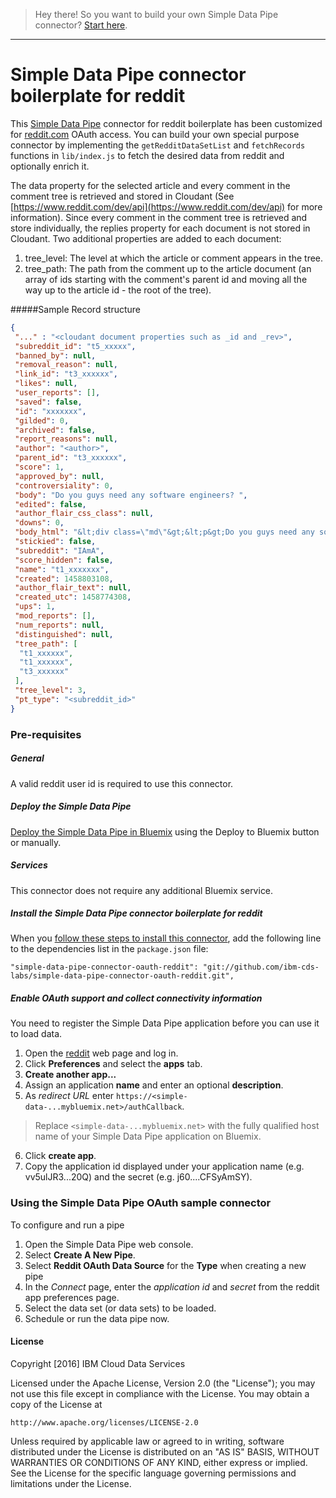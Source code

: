 > Hey there! So you want to build your own Simple Data Pipe connector? [Start here](https://github.com/ibm-cds-labs/simple-data-pipe-connector-template/wiki/How-to-build-a-Simple-Data-Pipe-connector-using-this-template).

***


# Simple Data Pipe connector boilerplate for reddit

This [Simple Data Pipe](https://developer.ibm.com/clouddataservices/simple-data-pipe/) connector for reddit boilerplate has been customized for [reddit.com](http://www.reddit.com) OAuth access. You can build your own special purpose connector by implementing the `getRedditDataSetList` and `fetchRecords` functions in `lib/index.js` to fetch the desired data from reddit and optionally enrich it.

The data property for the selected article and every comment in the comment tree is retrieved and stored in Cloudant (See [https://www.reddit.com/dev/api](https://www.reddit.com/dev/api) for more information).
Since every comment in the comment tree is retrieved and store individually, the replies property for each document is not stored in Cloudant.
Two additional properties are added to each document:
 
1. tree_level: The level at which the article or comment appears in the tree.
2. tree_path: The path from the comment up to the article document (an array of ids starting with the comment's parent id and moving all the way up to the article id - the root of the tree).

#####Sample Record structure
```json
{
 "..." : "<cloudant document properties such as _id and _rev>",
 "subreddit_id": "t5_xxxxx",
 "banned_by": null,
 "removal_reason": null,
 "link_id": "t3_xxxxxx",
 "likes": null,
 "user_reports": [],
 "saved": false,
 "id": "xxxxxxx",
 "gilded": 0,
 "archived": false,
 "report_reasons": null,
 "author": "<author>",
 "parent_id": "t3_xxxxxx",
 "score": 1,
 "approved_by": null,
 "controversiality": 0,
 "body": "Do you guys need any software engineers? ",
 "edited": false,
 "author_flair_css_class": null,
 "downs": 0,
 "body_html": "&lt;div class=\"md\"&gt;&lt;p&gt;Do you guys need any software engineers? &lt;/p&gt;\n&lt;/div&gt;",
 "stickied": false,
 "subreddit": "IAmA",
 "score_hidden": false,
 "name": "t1_xxxxxxx",
 "created": 1458803108,
 "author_flair_text": null,
 "created_utc": 1458774308,
 "ups": 1,
 "mod_reports": [],
 "num_reports": null,
 "distinguished": null,
 "tree_path": [
  "t1_xxxxxx",
  "t1_xxxxxx",
  "t3_xxxxxx"
 ],
 "tree_level": 3,
 "pt_type": "<subreddit_id>"		 		 
}
```

### Pre-requisites

##### General 
 A valid reddit user id is required to use this connector.

##### Deploy the Simple Data Pipe

 [Deploy the Simple Data Pipe in Bluemix](https://github.com/ibm-cds-labs/simple-data-pipe) using the Deploy to Bluemix button or manually.

##### Services

This connector does not require any additional Bluemix service.

##### Install the Simple Data Pipe connector boilerplate for reddit

  When you [follow these steps to install this connector](https://github.com/ibm-cds-labs/simple-data-pipe/wiki/Installing-a-Simple-Data-Pipe-Connector), add the following line to the dependencies list in the `package.json` file: 

```
"simple-data-pipe-connector-oauth-reddit": "git://github.com/ibm-cds-labs/simple-data-pipe-connector-oauth-reddit.git",
```

##### Enable OAuth support and collect connectivity information

 You need to register the Simple Data Pipe application before you can use it to load data.
 1. Open the [reddit](http://www.reddit.com) web page and log in.
 2. Click **Preferences** and select the **apps** tab.
 3. **Create another app...**
 4. Assign an application **name** and enter an optional **description**.
 5. As _redirect URL_ enter `https://<simple-data-...mybluemix.net>/authCallback`.
   > Replace `<simple-data-...mybluemix.net>` with the fully qualified host name of your Simple Data Pipe application on Bluemix.

 6. Click **create app**.
 7. Copy the application id displayed under your application name (e.g. vv5ulJR3...20Q) and the secret (e.g. j60....CFSyAmSY).


### Using the Simple Data Pipe OAuth sample connector 

To configure and run a pipe

1. Open the Simple Data Pipe web console.
2. Select __Create A New Pipe__.
3. Select __Reddit OAuth Data Source__ for the __Type__ when creating a new pipe  
4. In the _Connect_ page, enter the _application id_ and _secret_ from the reddit app preferences page. 
5. Select the data set (or data sets) to be loaded.
6. Schedule or run the data pipe now.

#### License 

Copyright [2016] IBM Cloud Data Services

Licensed under the Apache License, Version 2.0 (the "License");
you may not use this file except in compliance with the License.
You may obtain a copy of the License at

    http://www.apache.org/licenses/LICENSE-2.0

Unless required by applicable law or agreed to in writing, software
distributed under the License is distributed on an "AS IS" BASIS,
WITHOUT WARRANTIES OR CONDITIONS OF ANY KIND, either express or implied.
See the License for the specific language governing permissions and
limitations under the License.
